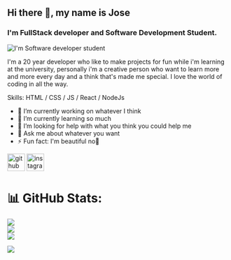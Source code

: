 
## Hi there 👋, my name is Jose
### I'm FullStack developer and Software Development Student.
![I'm Software developer student](https://firebasestorage.googleapis.com/v0/b/githubprofile-26563.appspot.com/o/2.png?alt=media&token=7c85af25-b453-43bb-a496-4a04e66db10d)

I'm a 20 year developer who like to make projects for fun while i'm learning at the university, personally i'm a creative person who want to learn more and more every day and a think that's made me special. I love the world of coding in all the way.

Skills:  HTML / CSS / JS / React / NodeJs

- 🔭 I’m currently working on whatever I think 
- 🌱 I’m currently learning so much 
- 🤔 I’m looking for help with what you think you could help me 
- 💬 Ask me about whatever you want 
- ⚡ Fun fact: I'm beautiful no🧢 


[<img src='https://cdn.jsdelivr.net/npm/simple-icons@3.0.1/icons/github.svg' alt='github' height='40'>](https://github.com/Eljosecito)  [<img src='https://cdn.jsdelivr.net/npm/simple-icons@3.0.1/icons/instagram.svg' alt='instagram' height='40'>](https://www.instagram.com/josecito.png/)  

# 📊 GitHub Stats:
![](https://github-readme-stats.vercel.app/api?username=Eljosecito&theme=dark&hide_border=false&include_all_commits=false&count_private=false)<br/>
![](https://github-readme-streak-stats.herokuapp.com/?user=Eljosecito&theme=dark&hide_border=false)<br/>
![](https://github-readme-stats.vercel.app/api/top-langs/?username=Eljosecito&theme=dark&hide_border=false&include_all_commits=false&count_private=false&layout=compact)


[![](https://visitcount.itsvg.in/api?id=Eljosecito&icon=7&color=0)](https://visitcount.itsvg.in)

